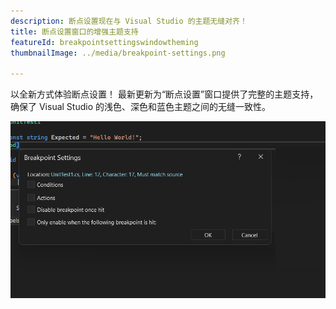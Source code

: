 ```yaml
---
description: 断点设置现在与 Visual Studio 的主题无缝对齐！
title: 断点设置窗口的增强主题支持
featureId: breakpointsettingswindowtheming
thumbnailImage: ../media/breakpoint-settings.png

---
```


以全新方式体验断点设置！ 最新更新为“断点设置”窗口提供了完整的主题支持，确保了 Visual Studio 的浅色、深色和蓝色主题之间的无缝一致性。

![断点设置主题](../media/breakpoint-settings.png "断点设置主题")


